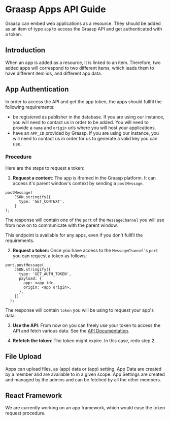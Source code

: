 # Graasp Apps API Guide

Graasp can embed web applications as a resource. They should be added as an item of type `app` to access the Graasp API and get authenticated with a token.

## Introduction

When an app is added as a resource, it is linked to an item. Therefore, two added apps will correspond to two different items, which leads them to have different item ids, and different app data.

## App Authentication

In order to access the API and get the app token, the apps should fullfil the following requirements:

- be registered as publisher in the database. If you are using our instance, you will need to contact us in order to be added. You will need to provide a `name` and `origin` urls where you will host your applications.
- have an `APP_ID` provided by Graasp. If you are using our instance, you will need to contact us in order for us to generate a valid key you can use.

### Procedure

Here are the steps to request a token:

1. **Request a context**: The app is iframed in the Graasp platform. It can access it's parent window's context by sending a `postMessage`.

```
postMessage(
    JSON.stringify({
      type: 'GET_CONTEXT',
    }
);
```

The response will contain one of the `port` of the `MessageChannel` you will use from now on to communicate with the parent window.

This endpoint is available for any apps, even if you don't fullfil the requirements.

2. **Request a token:** Once you have access to the `MessageChannel`'s `port` you can request a token as follows:

```
port.postMessage(
    JSON.stringify({
      type: 'GET_AUTH_TOKEN',
      payload: {
        app: <app id>,
        origin: <app origin>,
      },
    })
  );
```

The response will contain `token` you will be using to request your app's data.

3. **Use the API**: From now on you can freely use your token to access the API and fetch various data. See the [API Documentation](./api.md).

4. **Refetch the token**: The token might expire. In this case, redo step 2.


## File Upload
Apps can upload files, as (app) data or (app) setting. App Data are created by a member and are available to in a given scope. App Settings are created and managed by the admins and can be fetched by all the other members.  


## React Framework

We are currently working on an app framework, which would ease the token request procedure.
